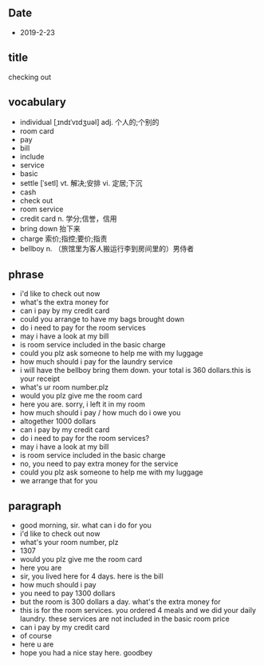 ## Date

* 2019-2-23

## title
checking out

## vocabulary
* individual  [ˌɪndɪˈvɪdʒuəl]  adj. 个人的;个别的
* room card
* pay
* bill
* include
* service
* basic
* settle [ˈsetl] vt. 解决;安排 vi. 定居;下沉
* cash
* check out
* room service
* credit card n. 学分;信誉，信用
* bring down 抬下来
* charge 索价;指控;要价;指责
* bellboy n. （旅馆里为客人搬运行李到房间里的）男侍者

## phrase
* i'd like to check out now
* what's the extra money for
* can i pay by my credit card
* could you arrange to have my bags brought down
* do i need to pay for the room services
* may i have a look at my bill
* is room service included in the basic charge
* could you plz ask someone to help me with my luggage
* how much should i pay for the laundry service
* i will have the bellboy bring them down. your total is 360 dollars.this is your receipt
* what's ur room number.plz
* would you plz give me the room card
* here you are. sorry, i left it in my room
* how much should i pay / how much do i owe you
* altogether 1000 dollars
* can i pay by my credit card
* do i need to pay for the room services?
* may i have a look at my bill
* is room service included in the basic charge
* no, you need to pay extra money for the service
* could you plz ask someone to help me with my luggage
* we arrange that for you

## paragraph
* good morning, sir. what can i do for you
* i'd like to check out now
* what's your room number, plz
* 1307
* would you plz give me the room card
* here you are
* sir, you lived here for 4 days. here is the bill
* how much should i pay
* you need to pay 1300 dollars
* but the room is 300 dollars a day. what's the extra money for
* this is for the room services. you ordered 4 meals and we did your daily laundry. these services are not included in the basic room price
* can i pay by my credit card
* of course
* here u are
* hope you had a nice stay here. goodbey
